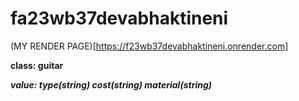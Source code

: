 # fa23wb37devabhaktineni
(MY RENDER PAGE)[https://f23wb37devabhaktineni.onrender.com]

**class: guitar**

***value: type(string) cost(string) material(string)***




